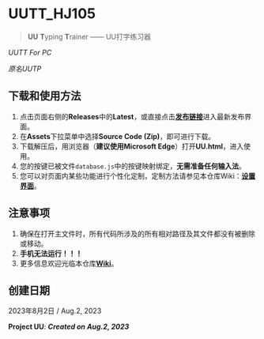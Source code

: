 # UUTT_HJ105
> **UU** **T**yping **T**rainer —— UU打字练习器

_UUTT For PC_

_原名UUTP_
## 下载和使用方法
1. 点击页面右侧的**Releases**中的**Latest**，或直接点击[**发布链接**](https://github.com/QuartzQuincy2019/UUTT_HJ105/releases)进入最新发布界面。
2. 在**Assets**下拉菜单中选择**Source Code (Zip)**，即可进行下载。
3. 下载解压后，用浏览器（**建议使用Microsoft Edge**）打开**UU.html**，进入使用。
4. 您的按键已被文件`database.js`中的按键映射绑定，**无需准备任何输入法**。
5. 您可以对页面内某些功能进行个性化定制，定制方法请参见本仓库Wiki：[**设置界面**](https://github.com/QuartzQuincy2019/UUTT_HJ105/wiki/Settings)。
## 注意事项
1. 确保在打开主文件时，所有代码所涉及的所有相对路径及其文件都没有被删除或移动。
2. **手机无法运行！！！**
3. 更多信息欢迎光临本仓库[**Wiki**](https://github.com/QuartzQuincy2019/UUTT_HJ105/wiki)。
## 创建日期
2023年8月2日 / Aug.2, 2023

**Project UU**: _**Created on Aug.2, 2023**_
